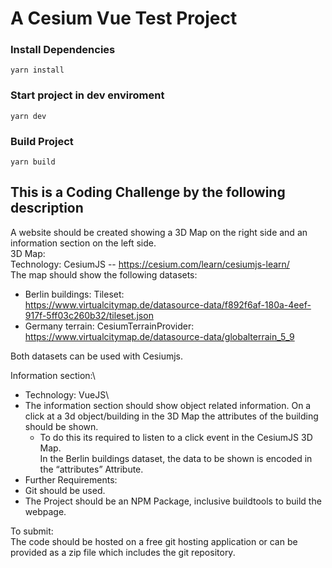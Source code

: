 # A Cesium Vue Test Project

### Install Dependencies
`yarn install`

### Start project in dev enviroment
`yarn dev`

### Build Project
`yarn build`


## This is a Coding Challenge by the following description

A website should be created showing a 3D Map on the right side and an information section on the
left side.\
3D Map:\
Technology: CesiumJS -- https://cesium.com/learn/cesiumjs-learn/ \
The map should show the following datasets:
- Berlin buildings: Tileset:\
  https://www.virtualcitymap.de/datasource-data/f892f6af-180a-4eef-917f-5ff03c260b32/tileset.json 
- Germany terrain: CesiumTerrainProvider:\
  https://www.virtualcitymap.de/datasource-data/globalterrain_5_9 
  
Both datasets can be used with Cesiumjs.

Information section:\
- Technology: VueJS\
- The information section should show object related information. On a click at a 3d
object/building in the 3D Map the attributes of the building should be shown.
  - To do this its
  required to listen to a click event in the CesiumJS 3D Map.\
  In the Berlin buildings dataset, the data to be shown is encoded in the “attributes” Attribute.
- Further Requirements:
- Git should be used.
- The Project should be an NPM Package, inclusive buildtools to build the webpage.

To submit:\
The code should be hosted on a free git hosting application or can be provided as a zip file
which includes the git repository.